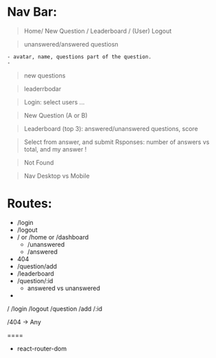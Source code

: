 # Nav Bar:

> Home/ New Question / Leaderboard / (User) Logout

> unanswered/answered questiosn

    - avatar, name, questions part of the question.
    -

> new questions

> leaderrbodar

> Login: select users ...

> New Question (A or B)

> Leaderboard (top 3): answered/unanswered questions, score

> Select from answer, and submit
> Rsponses: number of answers vs total, and my answer !

> Not Found

> Nav Desktop vs Mobile

# Routes:

- /login
- /logout
- / or /home or /dashboard
  - /unanswered
  - /answered
- 404
- /question/add
- /leaderboard
- /question/:id
  - answered vs unanswered
-

/
/login
/logout
/question
/add
/:id

/404 -> Any

====

- react-router-dom
